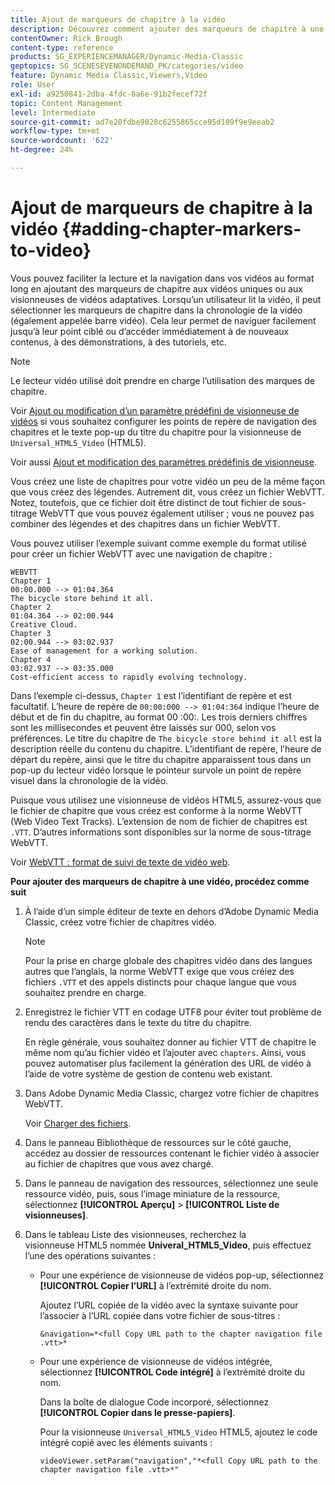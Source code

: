 ```yaml
---
title: Ajout de marqueurs de chapitre à la vidéo
description: Découvrez comment ajouter des marqueurs de chapitre à une vidéo dans Adobe Dynamic Media Classic.
contentOwner: Rick Brough
content-type: reference
products: SG_EXPERIENCEMANAGER/Dynamic-Media-Classic
geptopics: SG_SCENESEVENONDEMAND_PK/categories/video
feature: Dynamic Media Classic,Viewers,Video
role: User
exl-id: a9250841-2dba-4fdc-8a6e-91b2fecef72f
topic: Content Management
level: Intermediate
source-git-commit: ad7e20fdbe9028c6255865cce95d109f9e9eeab2
workflow-type: tm+mt
source-wordcount: '622'
ht-degree: 24%

---
```


# Ajout de marqueurs de chapitre à la vidéo {#adding-chapter-markers-to-video}

Vous pouvez faciliter la lecture et la navigation dans vos vidéos au format long en ajoutant des marqueurs de chapitre aux vidéos uniques ou aux visionneuses de vidéos adaptatives. Lorsqu’un utilisateur lit la vidéo, il peut sélectionner les marqueurs de chapitre dans la chronologie de la vidéo (également appelée barre vidéo). Cela leur permet de naviguer facilement jusqu’à leur point ciblé ou d’accéder immédiatement à de nouveaux contenus, à des démonstrations, à des tutoriels, etc.

>[!NOTE]
>
>Le lecteur vidéo utilisé doit prendre en charge l’utilisation des marques de chapitre.

Voir [Ajout ou modification d’un paramètre prédéfini de visionneuse de vidéos](previewing-videos-video-viewer.md#adding_or_editing_a_video_viewer_preset) si vous souhaitez configurer les points de repère de navigation des chapitres et le texte pop-up du titre du chapitre pour la visionneuse de `Universal_HTML5_Video` (HTML5).

Voir aussi [Ajout et modification des paramètres prédéfinis de visionneuse](application-setup.md#adding_and_editing_viewer_presets).

Vous créez une liste de chapitres pour votre vidéo un peu de la même façon que vous créez des légendes. Autrement dit, vous créez un fichier WebVTT. Notez, toutefois, que ce fichier doit être distinct de tout fichier de sous-titrage WebVTT que vous pouvez également utiliser ; vous ne pouvez pas combiner des légendes et des chapitres dans un fichier WebVTT.

Vous pouvez utiliser l’exemple suivant comme exemple du format utilisé pour créer un fichier WebVTT avec une navigation de chapitre :

```as3
WEBVTT 
Chapter 1 
00:00.000 --> 01:04.364 
The bicycle store behind it all. 
Chapter 2 
01:04.364 --> 02:00.944 
Creative Cloud. 
Chapter 3 
02:00.944 --> 03:02.937 
Ease of management for a working solution. 
Chapter 4 
03:02.937 --> 03:35.000 
Cost-efficient access to rapidly evolving technology.
```

Dans l’exemple ci-dessus, `Chapter 1` est l’identifiant de repère et est facultatif. L’heure de repère de `00:00:000 --> 01:04:364` indique l’heure de début et de fin du chapitre, au format 00 :00:. Les trois derniers chiffres sont les millisecondes et peuvent être laissés sur 000, selon vos préférences. Le titre du chapitre de `The bicycle store behind it all` est la description réelle du contenu du chapitre. L’identifiant de repère, l’heure de départ du repère, ainsi que le titre du chapitre apparaissent tous dans un pop-up du lecteur vidéo lorsque le pointeur survole un point de repère visuel dans la chronologie de la vidéo.

Puisque vous utilisez une visionneuse de vidéos HTML5, assurez-vous que le fichier de chapitre que vous créez est conforme à la norme WebVTT (Web Video Text Tracks). L’extension de nom de fichier de chapitres est `.VTT`. D’autres informations sont disponibles sur la norme de sous-titrage WebVTT.

Voir [WebVTT : format de suivi de texte de vidéo web](https://w3c.github.io/webvtt/).

**Pour ajouter des marqueurs de chapitre à une vidéo, procédez comme suit**

1. À l’aide d’un simple éditeur de texte en dehors d’Adobe Dynamic Media Classic, créez votre fichier de chapitres vidéo.

   >[!NOTE]
   >
   >Pour la prise en charge globale des chapitres vidéo dans des langues autres que l’anglais, la norme WebVTT exige que vous créiez des fichiers `.VTT` et des appels distincts pour chaque langue que vous souhaitez prendre en charge.

1. Enregistrez le fichier VTT en codage UTF8 pour éviter tout problème de rendu des caractères dans le texte du titre du chapitre.

   En règle générale, vous souhaitez donner au fichier VTT de chapitre le même nom qu’au fichier vidéo et l’ajouter avec `chapters`. Ainsi, vous pouvez automatiser plus facilement la génération des URL de vidéo à l’aide de votre système de gestion de contenu web existant.

1. Dans Adobe Dynamic Media Classic, chargez votre fichier de chapitres WebVTT.

   Voir [Charger des fichiers](uploading-files.md#uploading_files).

1. Dans le panneau Bibliothèque de ressources sur le côté gauche, accédez au dossier de ressources contenant le fichier vidéo à associer au fichier de chapitres que vous avez chargé.
1. Dans le panneau de navigation des ressources, sélectionnez une seule ressource vidéo, puis, sous l’image miniature de la ressource, sélectionnez **[!UICONTROL Aperçu]** > **[!UICONTROL Liste de visionneuses]**.
1. Dans le tableau Liste des visionneuses, recherchez la visionneuse HTML5 nommée **Univeral_HTML5_Video**, puis effectuez l’une des opérations suivantes :

   * Pour une expérience de visionneuse de vidéos pop-up, sélectionnez **[!UICONTROL Copier l’URL]** à l’extrémité droite du nom.

     Ajoutez l’URL copiée de la vidéo avec la syntaxe suivante pour l’associer à l’URL copiée dans votre fichier de sous-titres :

     `&navigation=*<full Copy URL path to the chapter navigation file .vtt>*`

   * Pour une expérience de visionneuse de vidéos intégrée, sélectionnez **[!UICONTROL Code intégré]** à l’extrémité droite du nom.

     Dans la boîte de dialogue Code incorporé, sélectionnez **[!UICONTROL Copier dans le presse-papiers]**.

     Pour la visionneuse `Universal_HTML5_Video` HTML5, ajoutez le code intégré copié avec les éléments suivants :

     `videoViewer.setParam("navigation","*<full Copy URL path to the chapter navigation file .vtt>*"`
